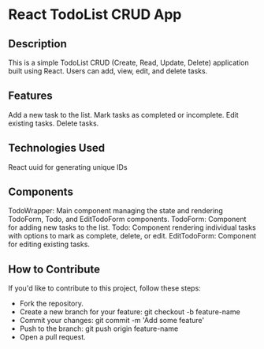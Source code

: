 # React TodoList CRUD App
## Description
This is a simple TodoList CRUD (Create, Read, Update, Delete) application built using React. Users can add, view, edit, and delete tasks.

## Features
Add a new task to the list.
Mark tasks as completed or incomplete.
Edit existing tasks.
Delete tasks.

## Technologies Used
React
uuid for generating unique IDs

## Components
TodoWrapper: Main component managing the state and rendering TodoForm, Todo, and EditTodoForm components.
TodoForm: Component for adding new tasks to the list.
Todo: Component rendering individual tasks with options to mark as complete, delete, or edit.
EditTodoForm: Component for editing existing tasks.
## How to Contribute
If you'd like to contribute to this project, follow these steps:

- Fork the repository.
- Create a new branch for your feature: git checkout -b feature-name
- Commit your changes: git commit -m 'Add some feature'
- Push to the branch: git push origin feature-name
- Open a pull request.


